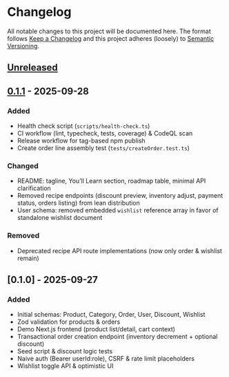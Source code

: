 # Changelog

All notable changes to this project will be documented here. The format follows [Keep a Changelog](https://keepachangelog.com/) and this project adheres (loosely) to [Semantic Versioning](https://semver.org/).

## [Unreleased]

## [0.1.1] - 2025-09-28
### Added
- Health check script (`scripts/health-check.ts`)
- CI workflow (lint, typecheck, tests, coverage) & CodeQL scan
- Release workflow for tag-based npm publish
- Create order line assembly test (`tests/createOrder.test.ts`)
### Changed
- README: tagline, You’ll Learn section, roadmap table, minimal API clarification
- Removed recipe endpoints (discount preview, inventory adjust, payment status, orders listing) from lean distribution
- User schema: removed embedded `wishlist` reference array in favor of standalone wishlist document
### Removed
- Deprecated recipe API route implementations (now only order & wishlist remain)

## [0.1.0] - 2025-09-27
### Added
- Initial schemas: Product, Category, Order, User, Discount, Wishlist
- Zod validation for products & orders
- Demo Next.js frontend (product list/detail, cart context)
- Transactional order creation endpoint (inventory decrement + optional discount)
- Seed script & discount logic tests
- Naive auth (Bearer userId:role), CSRF & rate limit placeholders
- Wishlist toggle API & optimistic UI

[Unreleased]: https://github.com/Ahmed-KHI/sanity-starter-kit/compare/v0.1.1...HEAD
[0.1.1]: https://github.com/Ahmed-KHI/sanity-starter-kit/compare/v0.1.0...v0.1.1
